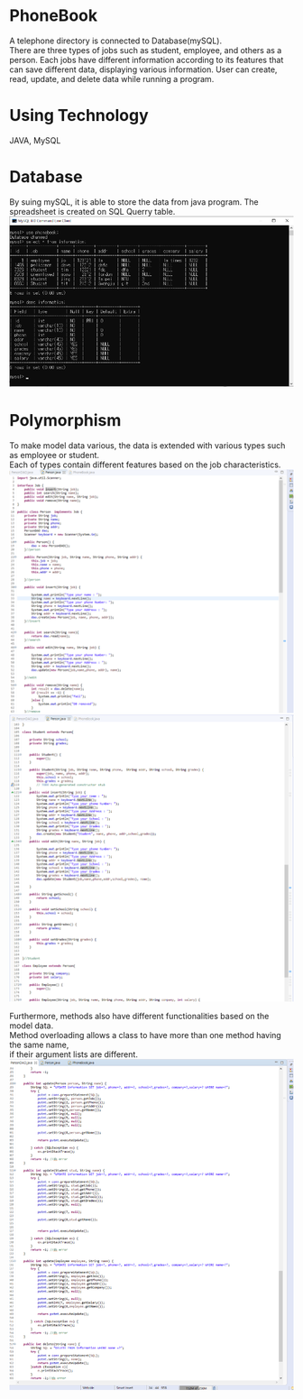 # PhoneBook
A telephone directory is connected to Database(mySQL).
<br>There are three types of jobs such as student, employee, and others as a person.
Each jobs have different information according to its features that can save different data,
displaying various information.
User can create, read, update, and delete data while running a program.


# Using Technology
JAVA, MySQL


# Database
By suing mySQL, it is able to store the data from java program.
The spreadsheet is created on SQL Querry table.
![guide1](./img/db.png)


# Polymorphism 
To make model data various, the data is extended with various types such as employee or student.
<br>Each of types contain different features based on the job characteristics.
![guide2](./img/Overriding.png)
![guide3](./img/Overriding2.png)


Furthermore, methods also have different functionalities based on the model data.
<br>Method overloading allows a class to have more than one method having the same name, 
<br>if their argument lists are different.
![guide5](./img/Overloading.png)



